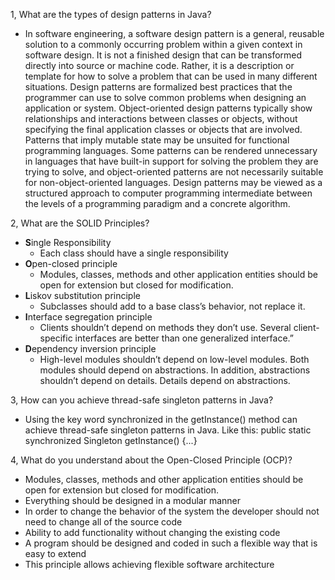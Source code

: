 1, What are the types of design patterns in Java?

- In software engineering, a software design pattern is a general, reusable solution to a commonly occurring problem within a given context in software design. It is not a finished design that can be transformed directly into source or machine code. Rather, it is a description or template for how to solve a problem that can be used in many different situations. Design patterns are formalized best practices that the programmer can use to solve common problems when designing an application or system.
  Object-oriented design patterns typically show relationships and interactions between classes or objects, without specifying the final application classes or objects that are involved. Patterns that imply mutable state may be unsuited for functional programming languages. Some patterns can be rendered unnecessary in languages that have built-in support for solving the problem they are trying to solve, and object-oriented patterns are not necessarily suitable for non-object-oriented languages.
  Design patterns may be viewed as a structured approach to computer programming intermediate between the levels of a programming paradigm and a concrete algorithm.

2, What are the SOLID Principles?

- **S**ingle Responsibility
  - Each class should have a single responsibility
- **O**pen-closed principle
  - Modules, classes, methods and other application entities should be
    open for extension but closed for modification.
- **L**iskov substitution principle
  - Subclasses should add to a base class’s behavior, not replace it.
- **I**nterface segregation principle
  - Clients shouldn’t depend on methods they don’t use. Several client-specific
    interfaces are better than one generalized interface.”
- **D**ependency inversion principle
  - High-level modules shouldn’t depend on low-level modules. Both modules
    should depend on abstractions. In addition, abstractions shouldn’t depend on
    details. Details depend on abstractions.

3, How can you achieve thread-safe singleton patterns in Java?

- Using the key word synchronized in the getInstance() method can achieve thread-safe singleton patterns in Java. Like this:
  public static synchronized Singleton getInstance() {...}

4, What do you understand about the Open-Closed Principle (OCP)?

- Modules, classes, methods and other application entities should be
  open for extension but closed for modification.
- Everything should be designed in a modular manner
- In order to change the behavior of the system the developer should
  not need to change all of the source code
- Ability to add functionality without changing the existing code
- A program should be designed and coded in such a flexible way that is
  easy to extend
- This principle allows achieving flexible software architecture

